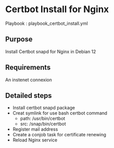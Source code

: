 # Certbot Install for Nginx

Playbook : playbook_certbot_install.yml

## Purpose

Install Certbot snapd for Nginx in Debian 12

## Requirements 

An instenet connexion

## Detailed steps

- Install certbot snapd package
- Creat symlink for use  bash certbot command         
  - path: /usr/bin/certbot
  - src: /snap/bin/certbot
- Register mail address
- Create a conjob task for certificate renewing
- Reload Nginx service

